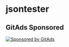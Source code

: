 # jsontester

## GitAds Sponsored
[![Sponsored by GitAds](https://gitads.dev/v1/ad-serve?source=arnabnandy7/jsontester@github)](https://gitads.dev/v1/ad-track?source=arnabnandy7/jsontester@github)

